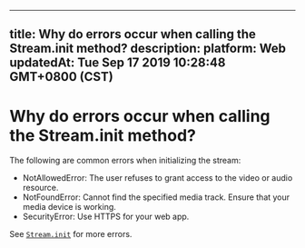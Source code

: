 
---
title: Why do errors occur when calling the Stream.init method?
description: 
platform: Web
updatedAt: Tue Sep 17 2019 10:28:48 GMT+0800 (CST)
---
# Why do errors occur when calling the Stream.init method?
The following are common errors when initializing the stream:

- NotAllowedError: The user refuses to grant access to the video or audio resource.
- NotFoundError: Cannot find the specified media track. Ensure that your media device is working.
- SecurityError: Use HTTPS for your web app.

See [`Stream.init`](https://docs.agora.io/en/Interactive%20Broadcast/API%20Reference/web/interfaces/agorartc.stream.html#init) for more errors.

